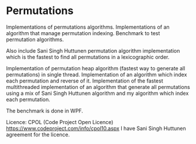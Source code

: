 # Permutations
Implementations of permutations algorithms. 
Implementations of an algorithm that manage permutation indexing. 
Benchmark to test permutation algorithms.

Also include Sani Singh Huttunen permutation algorithm implementation which is the fastest to find all permutations in a lexicographic order.

Implementation of permutation heap algorithm (fastest way to generate all permutations) in single thread.
Implementation of an algorithm which index each permutation and reverse of it.
Implementation of the fastest multithreaded implementation of an algorithm that generate all permutations using a mix of Sani Singh Huttunen algorithm and my algorithm which index each permutation.

The benchmark is done in WPF.

Licence: CPOL (Code Project Open Licence) https://www.codeproject.com/info/cpol10.aspx
I have Sani Singh Huttunen agreement for the licence.

